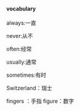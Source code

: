 #### vocabulary

always:一直

never:从不

often:经常

usually:通常

sometimes:有时

Switzerland：瑞士

fingers ：手指  figure：数字

